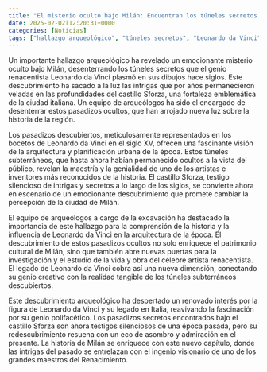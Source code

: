 ```yaml
---
title: "El misterio oculto bajo Milán: Encuentran los túneles secretos que Leonardo da Vinci dibujó hace siglos"
date: 2025-02-02T12:20:31+0000
categories: [Noticias]
tags: ["hallazgo arqueológico", "túneles secretos", "Leonardo da Vinci", "castillo Sforza", "arquitectura renacentista", "Milán", "descubrimiento arqueológico."]
---
```


Un importante hallazgo arqueológico ha revelado un emocionante misterio oculto bajo Milán, desenterrando los túneles secretos que el genio renacentista Leonardo da Vinci plasmó en sus dibujos hace siglos. Este descubrimiento ha sacado a la luz las intrigas que por años permanecieron veladas en las profundidades del castillo Sforza, una fortaleza emblemática de la ciudad italiana. Un equipo de arqueólogos ha sido el encargado de desenterrar estos pasadizos ocultos, que han arrojado nueva luz sobre la historia de la región.

Los pasadizos descubiertos, meticulosamente representados en los bocetos de Leonardo da Vinci en el siglo XV, ofrecen una fascinante visión de la arquitectura y planificación urbana de la época. Estos túneles subterráneos, que hasta ahora habían permanecido ocultos a la vista del público, revelan la maestría y la genialidad de uno de los artistas e inventores más reconocidos de la historia. El castillo Sforza, testigo silencioso de intrigas y secretos a lo largo de los siglos, se convierte ahora en escenario de un emocionante descubrimiento que promete cambiar la percepción de la ciudad de Milán.

El equipo de arqueólogos a cargo de la excavación ha destacado la importancia de este hallazgo para la comprensión de la historia y la influencia de Leonardo da Vinci en la arquitectura de la época. El descubrimiento de estos pasadizos ocultos no solo enriquece el patrimonio cultural de Milán, sino que también abre nuevas puertas para la investigación y el estudio de la vida y obra del célebre artista renacentista. El legado de Leonardo da Vinci cobra así una nueva dimensión, conectando su genio creativo con la realidad tangible de los túneles subterráneos descubiertos.

Este descubrimiento arqueológico ha despertado un renovado interés por la figura de Leonardo da Vinci y su legado en Italia, reavivando la fascinación por su genio polifacético. Los pasadizos secretos encontrados bajo el castillo Sforza son ahora testigos silenciosos de una época pasada, pero su redescubrimiento resuena con un eco de asombro y admiración en el presente. La historia de Milán se enriquece con este nuevo capítulo, donde las intrigas del pasado se entrelazan con el ingenio visionario de uno de los grandes maestros del Renacimiento.
    